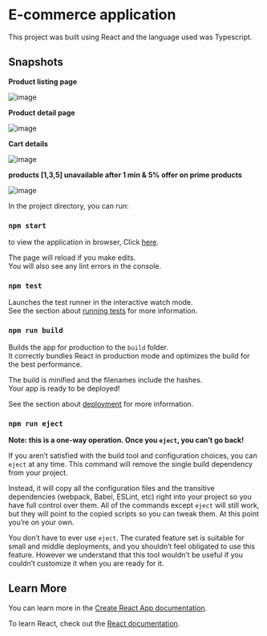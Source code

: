 # E-commerce application 

This project was built using React and the language used was Typescript.

## Snapshots

**Product listing page**

![image](https://user-images.githubusercontent.com/32680189/203946667-d4864c6a-6a5f-4e07-be7b-a27436a35d39.png)

**Product detail page**

![image](https://user-images.githubusercontent.com/32680189/203947186-4d4e1dc3-a01e-4a3b-bbb8-39cc6d979416.png)

**Cart details**

![image](https://user-images.githubusercontent.com/32680189/203947213-b00da477-6b4e-42b0-ab48-39eaf4758769.png)

**products [1,3,5] unavailable after 1 min & 5% offer on prime products**

![image](https://user-images.githubusercontent.com/32680189/203947219-0222bcaa-409d-4512-adcb-9e87d5e8d2c4.png)


In the project directory, you can run:

### `npm start`

to view the application in browser, Click [here](https://deekshithtr.github.io/EKart/).

The page will reload if you make edits.\
You will also see any lint errors in the console.

### `npm test`

Launches the test runner in the interactive watch mode.\
See the section about [running tests](https://facebook.github.io/create-react-app/docs/running-tests) for more information.

### `npm run build`

Builds the app for production to the `build` folder.\
It correctly bundles React in production mode and optimizes the build for the best performance.

The build is minified and the filenames include the hashes.\
Your app is ready to be deployed!

See the section about [deployment](https://facebook.github.io/create-react-app/docs/deployment) for more information.

### `npm run eject`

**Note: this is a one-way operation. Once you `eject`, you can’t go back!**

If you aren’t satisfied with the build tool and configuration choices, you can `eject` at any time. This command will remove the single build dependency from your project.

Instead, it will copy all the configuration files and the transitive dependencies (webpack, Babel, ESLint, etc) right into your project so you have full control over them. All of the commands except `eject` will still work, but they will point to the copied scripts so you can tweak them. At this point you’re on your own.

You don’t have to ever use `eject`. The curated feature set is suitable for small and middle deployments, and you shouldn’t feel obligated to use this feature. However we understand that this tool wouldn’t be useful if you couldn’t customize it when you are ready for it.

## Learn More

You can learn more in the [Create React App documentation](https://facebook.github.io/create-react-app/docs/getting-started).

To learn React, check out the [React documentation](https://reactjs.org/).
